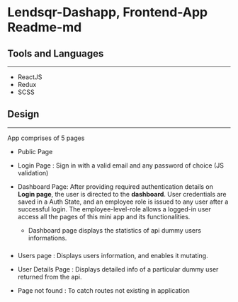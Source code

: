 # Lendsqr-Dashapp, Frontend-App Readme-md

## Tools and Languages

---

- ReactJS
- Redux
- SCSS

## Design

---

App comprises of 5 pages

- Public Page

- Login Page : Sign in with a valid email and any password of choice (JS validation)

- Dashboard Page: After providing required authentication details on **Login page**, the user is directed to the **dashboard**. User credentials are saved in a Auth State, and an employee role is issued to any user after a successful login. The employee-level-role allows a logged-in user access all the pages of this mini app and its functionalities.

  - Dashboard page displays the statistics of api dummy users informations.

###

- Users page : Displays users information, and enables it mutating.

- User Details Page : Displays detailed info of a particular dummy user returned from the api.

- Page not found : To catch routes not existing in application
